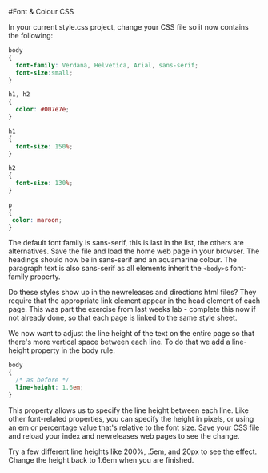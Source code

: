 #Font & Colour CSS

In your current style.css project, change your CSS file so it now contains the following:

~~~css
body
{
  font-family: Verdana, Helvetica, Arial, sans-serif;
  font-size:small;
}

h1, h2
{
  color: #007e7e;
}

h1
{
  font-size: 150%;
}

h2
{
  font-size: 130%;
}

p
{
 color: maroon;
}
~~~

The default font family is sans-serif, this is last in the list, the others are alternatives. Save the file and load the home web page in your browser. The headings should now be in sans-serif and an aquamarine colour. The paragraph text is also sans-serif as all elements inherit the `<body>`s font-family property.

Do these styles show up in the newreleases and directions html files? They require that the appropriate link element appear in the head element of each page. This was part the exercise from last weeks lab - complete this now if not already done, so that each page is linked to the same style sheet.

We now want to adjust the line height of the text on the entire page so that there's more vertical space between each line. To do that we add a line-height property in the body rule.

~~~css
body
{
  /* as before */
  line-height: 1.6em;
}
~~~

This property allows us to specify the line height between each line. Like other font-related properties, you can specify the height in pixels, or using an em or percentage value that's relative to the font size. Save your CSS file and reload your index and newreleases web pages to see the change.

Try a few different line heights like 200%, .5em, and 20px to see the effect. Change the height back to 1.6em when you are finished.
